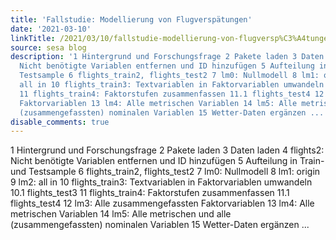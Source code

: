```yaml
---
title: 'Fallstudie: Modellierung von Flugverspätungen'
date: '2021-03-10'
linkTitle: /2021/03/10/fallstudie-modellierung-von-flugversp%C3%A4tungen/
source: sesa blog
description: '1 Hintergrund und Forschungsfrage 2 Pakete laden 3 Daten laden 4 flights2:
  Nicht benötigte Variablen entfernen und ID hinzufügen 5 Aufteilung in Train- und
  Testsample 6 flights_train2, flights_test2 7 lm0: Nullmodell 8 lm1: origin 9 lm2:
  all in 10 flights_train3: Textvariablen in Faktorvariablen umwandeln 10.1 flights_test3
  11 flights_train4: Faktorstufen zusammenfassen 11.1 flights_test4 12 lm3: Alle zusammengefassten
  Faktorvariablen 13 lm4: Alle metrischen Variablen 14 lm5: Alle metrischen und alle
  (zusammengefassten) nominalen Variablen 15 Wetter-Daten ergänzen ...'
disable_comments: true
---
```

1 Hintergrund und Forschungsfrage 2 Pakete laden 3 Daten laden 4 flights2: Nicht benötigte Variablen entfernen und ID hinzufügen 5 Aufteilung in Train- und Testsample 6 flights_train2, flights_test2 7 lm0: Nullmodell 8 lm1: origin 9 lm2: all in 10 flights_train3: Textvariablen in Faktorvariablen umwandeln 10.1 flights_test3 11 flights_train4: Faktorstufen zusammenfassen 11.1 flights_test4 12 lm3: Alle zusammengefassten Faktorvariablen 13 lm4: Alle metrischen Variablen 14 lm5: Alle metrischen und alle (zusammengefassten) nominalen Variablen 15 Wetter-Daten ergänzen ...